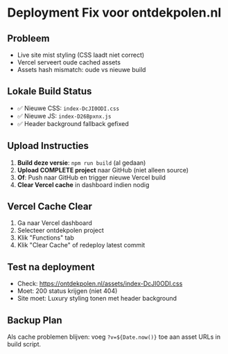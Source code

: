 # Deployment Fix voor ontdekpolen.nl

## Probleem
- Live site mist styling (CSS laadt niet correct)
- Vercel serveert oude cached assets
- Assets hash mismatch: oude vs nieuwe build

## Lokale Build Status
- ✅ Nieuwe CSS: `index-DcJI0ODI.css` 
- ✅ Nieuwe JS: `index-D26Bpxnx.js`
- ✅ Header background fallback gefixed

## Upload Instructies
1. **Build deze versie**: `npm run build` (al gedaan)
2. **Upload COMPLETE project** naar GitHub (niet alleen source)
3. **Of**: Push naar GitHub en trigger nieuwe Vercel build
4. **Clear Vercel cache** in dashboard indien nodig

## Vercel Cache Clear
1. Ga naar Vercel dashboard
2. Selecteer ontdekpolen project  
3. Klik "Functions" tab
4. Klik "Clear Cache" of redeploy latest commit

## Test na deployment
- Check: https://ontdekpolen.nl/assets/index-DcJI0ODI.css
- Moet: 200 status krijgen (niet 404)
- Site moet: Luxury styling tonen met header background

## Backup Plan
Als cache problemen blijven: voeg `?v=${Date.now()}` toe aan asset URLs in build script.